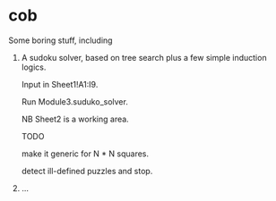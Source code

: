 # cob
Some boring stuff, including

1. A sudoku solver, based on tree search plus a few simple induction logics.
   
   Input in Sheet1!A1:I9.
   
   Run Module3.suduko_solver.
   
   
   NB Sheet2 is a working area.
   
   TODO
   
   make it generic for N * N squares.
   
   detect ill-defined puzzles and stop.
   
2. ...

